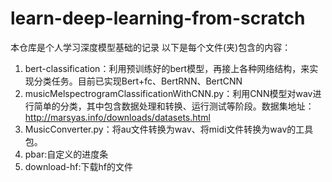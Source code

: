 # learn-deep-learning-from-scratch
本仓库是个人学习深度模型基础的记录
以下是每个文件(夹)包含的内容：
1. bert-classification：利用预训练好的bert模型，再接上各种网络结构，来实现分类任务。目前已实现Bert+fc、BertRNN、BertCNN
2. musicMelspectrogramClassificationWithCNN.py：利用CNN模型对wav进行简单的分类，其中包含数据处理和转换、运行测试等阶段。数据集地址：http://marsyas.info/downloads/datasets.html
3. MusicConverter.py：将au文件转换为wav、将midi文件转换为wav的工具包。
4. pbar:自定义的进度条
5. download-hf:下载hf的文件
